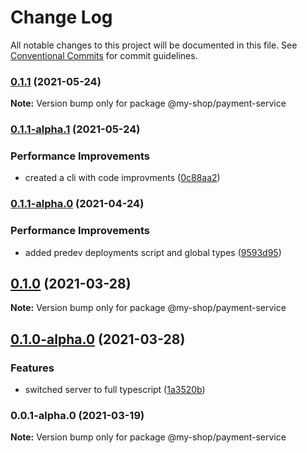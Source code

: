 # Change Log

All notable changes to this project will be documented in this file.
See [Conventional Commits](https://conventionalcommits.org) for commit guidelines.

### [0.1.1](https://github.com/anassNadir/my-shop/compare/@my-shop/payment-service@0.1.1-alpha.1...@my-shop/payment-service@0.1.1) (2021-05-24)

**Note:** Version bump only for package @my-shop/payment-service

### [0.1.1-alpha.1](https://github.com/anassNadir/my-shop/compare/@my-shop/payment-service@0.1.1-alpha.0...@my-shop/payment-service@0.1.1-alpha.1) (2021-05-24)

### Performance Improvements

- created a cli with code improvments ([0c88aa2](https://github.com/anassNadir/my-shop/commit/0c88aa2f24bf45aba2a8d6d1c81df874bf1b499d))

### [0.1.1-alpha.0](https://github.com/anassNadir/my-shop/compare/@my-shop/payment-service@0.1.0-alpha.0...@my-shop/payment-service@0.1.1-alpha.0) (2021-04-24)

### Performance Improvements

- added predev deployments script and global types ([9593d95](https://github.com/anassNadir/my-shop/commit/9593d950c5e950ef5a3fa4263e75e91b9ffea44e))

## [0.1.0](https://github.com/anassNadir/my-shop/compare/@my-shop/payment-service@0.1.0-alpha.0...@my-shop/payment-service@0.1.0) (2021-03-28)

**Note:** Version bump only for package @my-shop/payment-service

## [0.1.0-alpha.0](https://github.com/anassNadir/my-shop/compare/@my-shop/payment-service@0.0.1-alpha.0...@my-shop/payment-service@0.1.0-alpha.0) (2021-03-28)

### Features

- switched server to full typescript ([1a3520b](https://github.com/anassNadir/my-shop/commit/1a3520b1cfb08d6c6031e22418a7ab35f9927b09))

### 0.0.1-alpha.0 (2021-03-19)

**Note:** Version bump only for package @my-shop/payment-service
